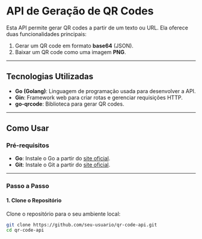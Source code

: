 # API de Geração de QR Codes

Esta API permite gerar QR codes a partir de um texto ou URL. Ela oferece duas funcionalidades principais:
1. Gerar um QR code em formato **base64** (JSON).
2. Baixar um QR code como uma imagem **PNG**.

---

## Tecnologias Utilizadas

- **Go (Golang)**: Linguagem de programação usada para desenvolver a API.
- **Gin**: Framework web para criar rotas e gerenciar requisições HTTP.
- **go-qrcode**: Biblioteca para gerar QR codes.
---

## Como Usar

### Pré-requisitos

- **Go**: Instale o Go a partir do [site oficial](https://golang.org/dl/).
- **Git**: Instale o Git a partir do [site oficial](https://git-scm.com/).

---

### Passo a Passo

#### 1. Clone o Repositório

Clone o repositório para o seu ambiente local:

```bash
git clone https://github.com/seu-usuario/qr-code-api.git
cd qr-code-api

